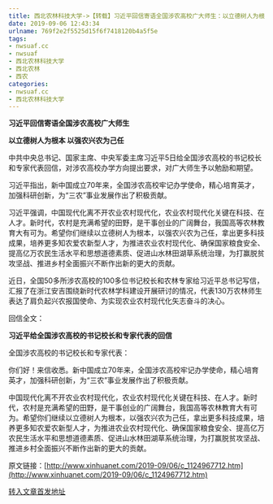 ```yaml
---
title: 西北农林科技大学->【转载】习近平回信寄语全国涉农高校广大师生：以立德树人为根本 以强农兴农为己任 | nwsuaf.cc
date: 2019-09-06 12:43:34
urlname: 769f2e2f5525d15f6f7418120b4a5f5e
tags: 
- nwsuaf.cc
- nwsuaf
- 西北农林科技大学
- 西北农林
- 西农
categories:
- nwsuaf.cc
- 西北农林科技大学
---
```



**习近平回信寄语全国涉农高校广大师生**

**以立德树人为根本 以强农兴农为己任**

中共中央总书记、国家主席、中央军委主席习近平5日给全国涉农高校的书记校长和专家代表回信，对涉农高校办学方向提出要求，对广大师生予以勉励和期望。

习近平指出，新中国成立70年来，全国涉农高校牢记办学使命，精心培育英才，加强科研创新，为“三农”事业发展作出了积极贡献。

习近平强调，中国现代化离不开农业农村现代化，农业农村现代化关键在科技、在人才。新时代，农村是充满希望的田野，是干事创业的广阔舞台，我国高等农林教育大有可为。希望你们继续以立德树人为根本，以强农兴农为己任，拿出更多科技成果，培养更多知农爱农新型人才，为推进农业农村现代化、确保国家粮食安全、提高亿万农民生活水平和思想道德素质、促进山水林田湖草系统治理，为打赢脱贫攻坚战、推进乡村全面振兴不断作出新的更大的贡献。

近日，全国50多所涉农高校的100多位书记校长和农林专家给习近平总书记写信，汇报了在浙江安吉围绕新时代农林学科建设开展研讨的情况，代表130万农林师生表达了肩负起兴农报国使命、为实现农业农村现代化矢志奋斗的决心。

回信全文：

**习近平给全国涉农高校的书记校长和专家代表的回信**

全国涉农高校的书记校长和专家代表：

你们好！来信收悉。新中国成立70年来，全国涉农高校牢记办学使命，精心培育英才，加强科研创新，为“三农”事业发展作出了积极贡献。

中国现代化离不开农业农村现代化，农业农村现代化关键在科技、在人才。新时代，农村是充满希望的田野，是干事创业的广阔舞台，我国高等农林教育大有可为。希望你们继续以立德树人为根本，以强农兴农为己任，拿出更多科技成果，培养更多知农爱农新型人才，为推进农业农村现代化、确保国家粮食安全、提高亿万农民生活水平和思想道德素质、促进山水林田湖草系统治理，为打赢脱贫攻坚战、推进乡村全面振兴不断作出新的更大的贡献。

原文链接：[http://www.xinhuanet.com/2019-09/06/c_1124967712.htm](http://www.xinhuanet.com/2019-09/06/c_1124967712.htm)





[转入文章首发地址](https://news.nwsuaf.edu.cn/xnxw/91603.htm)